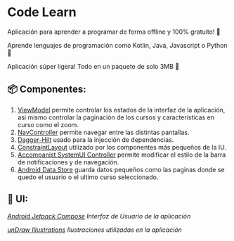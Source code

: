 # Code Learn
Aplicación para aprender a programar de forma offline y 100% gratuito! 🎊

Aprende lenguajes de programación como Kotlin, Java, Javascript o Python 🥳

Aplicación súper ligera! Todo en un paquete de solo 3MB 🥳



## 📦 Componentes:
1. [ViewModel](https://developer.android.com/topic/libraries/architecture/viewmodel?hl=es-419) permite controlar los estados de la interfaz de la aplicación, asi mismo controlar la paginación de los cursos y características en curso como el zoom.
2. [NavController](https://developer.android.com/jetpack/compose/navigation?hl=es-419) permite navegar entre las distintas pantallas.
3. [Dagger-Hilt](https://developer.android.com/training/dependency-injection/hilt-android?hl=es-419) usado para la injección de dependencias.
4. [ConstraintLayout](https://developer.android.com/jetpack/compose/layouts/constraintlayout?hl=es-419) utilizado por los componentes más pequeños de la IU.
5. [Accompanist SystemUI Controller](https://google.github.io/accompanist/systemuicontroller/) permite modificar el estilo de la barra de notificaciones y de navegación.
6. [Android Data Store](https://developer.android.com/topic/libraries/architecture/datastore?hl=es-419) guarda datos pequeños como las paginas donde se quedo el usuario o el ultimo curso seleccionado.

## 📱 UI:

_[Android Jetpack Compose](https://developer.android.com/jetpack/compose?gclid=Cj0KCQjwldKmBhCCARIsAP-0rfz5lq2RvpjpQ-iD-IJyBpqYJdZPACaR7fie2KId0CRads0YSCsm1F4aAt0NEALw_wcB&gclsrc=aw.ds&hl=es-419) Interfaz de Usuario de la aplicación_

_[unDraw Illustrations](https://undraw.co/illustrations) Ilustraciones utilizadas en la aplicación_
